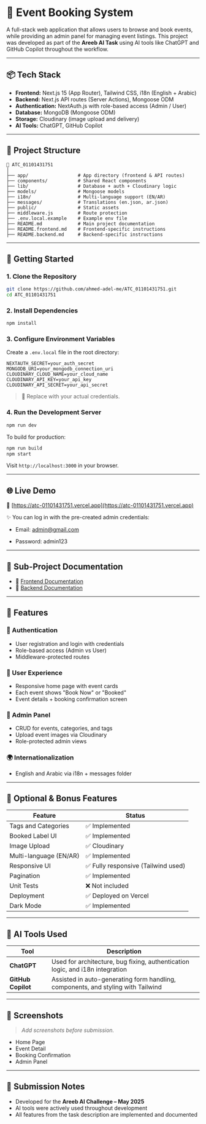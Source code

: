 # 🎫 Event Booking System

A full-stack web application that allows users to browse and book events, while providing an admin panel for managing event listings. This project was developed as part of the **Areeb AI Task** using AI tools like ChatGPT and GitHub Copilot throughout the workflow.

---

## 📦 Tech Stack

* **Frontend:** Next.js 15 (App Router), Tailwind CSS, i18n (English + Arabic)
* **Backend:** Next.js API routes (Server Actions), Mongoose ODM
* **Authentication:** NextAuth.js with role-based access (Admin / User)
* **Database:** MongoDB (Mongoose ODM)
* **Storage:** Cloudinary (image upload and delivery)
* **AI Tools:** ChatGPT, GitHub Copilot

---

## 🧰 Project Structure

```
📁 ATC_01101431751
│
├── app/                  # App directory (frontend & API routes)
├── components/           # Shared React components
├── lib/                  # Database + auth + Cloudinary logic
├── models/               # Mongoose models
├── i18n/                 # Multi-language support (EN/AR)
├── messages/             # Translations (en.json, ar.json)
├── public/               # Static assets
├── middleware.js         # Route protection
├── .env.local.example    # Example env file
├── README.md             # Main project documentation
├── README.frontend.md    # Frontend-specific instructions
├── README.backend.md     # Backend-specific instructions
```

---

## 🚀 Getting Started

### 1. Clone the Repository

```bash
git clone https://github.com/ahmed-adel-me/ATC_01101431751.git
cd ATC_01101431751
```

### 2. Install Dependencies

```bash
npm install
```

### 3. Configure Environment Variables

Create a `.env.local` file in the root directory:

```env
NEXTAUTH_SECRET=your_auth_secret
MONGODB_URI=your_mongodb_connection_uri
CLOUDINARY_CLOUD_NAME=your_cloud_name
CLOUDINARY_API_KEY=your_api_key
CLOUDINARY_API_SECRET=your_api_secret
```

> 🔑 Replace with your actual credentials.

### 4. Run the Development Server

```bash
npm run dev
```

To build for production:

```bash
npm run build
npm start
```

Visit `http://localhost:3000` in your browser.

---

## 🌐 Live Demo

🔗 [https://atc-01101431751.vercel.app](https://atc-01101431751.vercel.app)

✨ You can log in with the pre-created admin credentials:

* Email: admin@gmail.com

* Password: admin123

---

## 📁 Sub-Project Documentation

* 🧩 [Frontend Documentation](./README.frontend.md)
* 🔧 [Backend Documentation](./README.backend.md)

---

## 🎯 Features

### 👥 Authentication

* User registration and login with credentials
* Role-based access (Admin vs User)
* Middleware-protected routes

### 🎫 User Experience

* Responsive home page with event cards
* Each event shows "Book Now" or "Booked"
* Event details + booking confirmation screen

### 🧾 Admin Panel

* CRUD for events, categories, and tags
* Upload event images via Cloudinary
* Role-protected admin views

### 🌍 Internationalization

* English and Arabic via i18n + messages folder

---

## 🌟 Optional & Bonus Features

| Feature                | Status                             |
| ---------------------- | ---------------------------------- |
| Tags and Categories    | ✅ Implemented                      |
| Booked Label UI        | ✅ Implemented                      |
| Image Upload           | ✅ Cloudinary                       |
| Multi-language (EN/AR) | ✅ Implemented                      |
| Responsive UI          | ✅ Fully responsive (Tailwind used) |
| Pagination             | ✅ Implemented                      |
| Unit Tests             | ❌ Not included                     |
| Deployment             | ✅ Deployed on Vercel               |
| Dark Mode              | ✅ Implemented                      |

---

## 🤖 AI Tools Used

| Tool               | Description                                                                      |
| ------------------ | -------------------------------------------------------------------------------- |
| **ChatGPT**        | Used for architecture, bug fixing, authentication logic, and i18n integration    |
| **GitHub Copilot** | Assisted in auto-generating form handling, components, and styling with Tailwind |

---

## 📸 Screenshots

> *Add screenshots before submission.*

* Home Page
* Event Detail
* Booking Confirmation
* Admin Panel

---

## 📅 Submission Notes

* Developed for the **Areeb AI Challenge – May 2025**
* AI tools were actively used throughout development
* All features from the task description are implemented and documented
